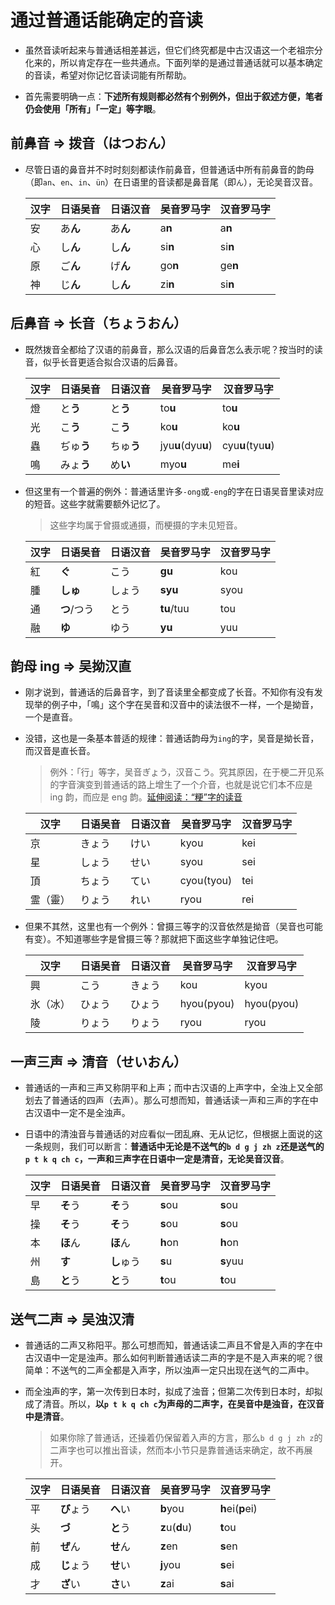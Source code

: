 # 通过普通话能确定的音读

- 虽然音读听起来与普通话相差甚远，但它们终究都是中古汉语这一个老祖宗分化来的，所以肯定存在一些共通点。下面列举的是通过普通话就可以基本确定的音读，希望对你记忆音读词能有所帮助。

- 首先需要明确一点：**下述所有规则都必然有个别例外，但出于叙述方便，笔者仍会使用「所有」「一定」等字眼**。

## 前鼻音 ⇒ 拨音（はつおん）

- 尽管日语的鼻音并不时时刻刻都读作前鼻音，但普通话中所有前鼻音的韵母（即`an`、`en`、`in`、`ün`）在日语里的音读都是鼻音尾（即`ん`），无论吴音汉音。

  |汉字|日语吴音|日语汉音|吴音罗马字|汉音罗马字|
  |---|---|---|---|---|
  |安|あ**ん**|あ**ん**|a**n**|a**n**|
  |心|し**ん**|し**ん**|si**n**|si**n**|
  |原|ご**ん**|げ**ん**|go**n**|ge**n**|
  |神|じ**ん**|し**ん**|zi**n**|si**n**|

## 后鼻音 ⇒ 长音（ちょうおん）

- 既然拨音全都给了汉语的前鼻音，那么汉语的后鼻音怎么表示呢？按当时的读音，似乎长音更适合拟合汉语的后鼻音。

  |汉字|日语吴音|日语汉音|吴音罗马字|汉音罗马字|
  |---|---|---|---|---|
  |燈|と**う**|と**う**|to**u**|to**u**|
  |光|こ**う**|こ**う**|ko**u**|ko**u**|
  |蟲|ぢゅ**う**|ちゅ**う**|jyu**u**(dyu**u**)|cyu**u**(tyu**u**)|
  |鳴|みょ**う**|め**い**|myo**u**|me**i**|

- 但这里有一个普遍的例外：普通话里许多`-ong`或`-eng`的字在日语吴音里读对应的短音。这些字就需要额外记忆了。
  > 这些字均属于曾摄或通摄，而梗摄的字未见短音。

  |汉字|日语吴音|日语汉音|吴音罗马字|汉音罗马字|
  |---|---|---|---|---|
  |紅|**ぐ**|こう|**gu**|kou|
  |腫|**しゅ**|しょう|**syu**|syou|
  |通|**つ**/つう|とう|**tu**/tuu|tou|
  |融|**ゆ**|ゆう|**yu**|yuu|

## 韵母 ing ⇒ 吴拗汉直

- 刚才说到，普通话的后鼻音字，到了音读里全都变成了长音。不知你有没有发现举的例子中，「鳴」这个字在吴音和汉音中的读法很不一样，一个是拗音，一个是直音。

- 没错，这也是一条基本普适的规律：普通话韵母为`ing`的字，吴音是拗长音，而汉音是直长音。
  > 例外：「行」等字，吴音ぎょう，汉音こう。究其原因，在于梗二开见系的字音演变到普通话的路上增生了一个介音，也就是说它们本不应是 ing 韵，而应是 eng 韵。[延伸阅读：“粳”字的读音]

  |汉字|日语吴音|日语汉音|吴音罗马字|汉音罗马字|
  |---|---|---|---|---|
  |京|きょう|けい|kyou|kei|
  |星|しょう|せい|syou|sei|
  |頂|ちょう|てい|cyou(tyou)|tei|
  |霊（靈）|りょう|れい|ryou|rei|

- 但果不其然，这里也有一个例外：曾摄三等字的汉音依然是拗音（吴音也可能有变）。不知道哪些字是曾摄三等？那就把下面这些字单独记住吧。

  |汉字|日语吴音|日语汉音|吴音罗马字|汉音罗马字|
  |---|---|---|---|---|
  |興|こう|きょう|kou|kyou|
  |氷（冰）|ひょう|ひょう|hyou(pyou)|hyou(pyou)|
  |陵|りょう|りょう|ryou|ryou|

## 一声三声 ⇒ 清音（せいおん）

- 普通话的一声和三声又称阴平和上声；而中古汉语的上声字中，全浊上又全部划去了普通话的四声（去声）。那么可想而知，普通话读一声和三声的字在中古汉语中一定不是全浊声。

- 日语中的清浊音与普通话的对应看似一团乱麻、无从记忆，但根据上面说的这一条规则，我们可以断言：**普通话中无论是不送气的`b d g j zh z`还是送气的`p t k q ch c`，一声和三声字在日语中一定是清音，无论吴音汉音**。

  |汉字|日语吴音|日语汉音|吴音罗马字|汉音罗马字|
  |---|---|---|---|---|
  |早|**そ**う|**そ**う|**s**ou|**s**ou|
  |操|**そ**う|**そ**う|**s**ou|**s**ou|
  |本|**ほ**ん|**ほ**ん|**h**on|**h**on|
  |州|**す**|**し**ゅう|**s**u|**s**yuu|
  |島|**と**う|**と**う|**t**ou|**t**ou|

## 送气二声 ⇒ 吴浊汉清

- 普通话的二声又称阳平。那么可想而知，普通话读二声且不曾是入声的字在中古汉语中一定是浊声。那么如何判断普通话读二声的字是不是入声来的呢？很简单：不送气的二声全都是入声字，所以浊声一定只出现在送气的二声中。

- 而全浊声的字，第一次传到日本时，拟成了浊音；但第二次传到日本时，却拟成了清音。所以，**以`p t k q ch c`为声母的二声字，在吴音中是浊音，在汉音中是清音**。
  > 如果你除了普通话，还操着仍保留着入声的方言，那么`b d g j zh z`的二声字也可以推出音读，然而本小节只是靠普通话来确定，故不再展开。

  |汉字|日语吴音|日语汉音|吴音罗马字|汉音罗马字|
  |---|---|---|---|---|
  |平|**び**ょう|**へ**い|**b**you|**h**ei(**p**ei)|
  |头|**づ**|**と**う|**z**u(**d**u)|**t**ou|
  |前|**ぜ**ん|**せ**ん|**z**en|**s**en|
  |成|**じ**ょう|**せ**い|**j**you|**s**ei|
  |才|**ざ**い|**さ**い|**z**ai|**s**ai|

[延伸阅读：“粳”字的读音]: https://mp.weixin.qq.com/s?__biz=MzA3OTI3MjEzNg==&mid=2650872373&idx=4&sn=c898d708d734f632a4bf4694bda31b6b
